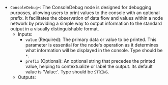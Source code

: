 - `ConsoleDebug+`: The ConsoleDebug node is designed for debugging purposes, allowing users to print values to the console with an optional prefix. It facilitates the observation of data flow and values within a node network by providing a simple way to output information to the standard output in a visually distinguishable format.
    - Inputs:
        - `value` (Required): The primary data or value to be printed. This parameter is essential for the node's operation as it determines what information will be displayed in the console. Type should be `*`.
        - `prefix` (Optional): An optional string that precedes the printed value, helping to contextualize or label the output. Its default value is 'Value:'. Type should be `STRING`.
    - Outputs:
